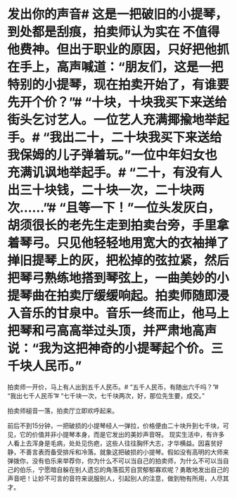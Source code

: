 # 发出你的声音# 这是一把破旧的小提琴，到处都是刮痕，拍卖师认为实在  不值得他费神。但出于职业的原因，只好把他抓在手上，高声喊道：“朋友们，这是一把特别的小提琴，现在拍卖开始了，有谁要先开个价？”# “十块，十块我买下来送给街头乞讨艺人。一位艺人充满揶揄地举起手。# “我出二十，二十块我买下来送给我保姆的儿子弹着玩。”一位中年妇女也充满讥讽地举起手。# “二十，有没有人出三十块钱，二十块一次，二十块两次……”# “且等一下！”一位头发灰白，胡须很长的老先生走到拍卖台旁，手里拿着琴弓。只见他轻轻地用宽大的衣袖掸了掸旧提琴上的灰，把松掉的弦拉紧，然后把琴弓熟练地搭到琴弦上，一曲美妙的小提琴曲在拍卖厅缓缓响起。拍卖师随即浸入音乐的甘泉中。音乐一终而止，他马上把琴和弓高高举过头顶，并严肃地高声说：“我为这把神奇的小提琴起个价。三千块人民币。”

拍卖师一开价，马上有人出到五千人民币。# “五千人民币，有随出六千吗？”# “我出七千人民币”# “七千块一次，七千块两次，好，那位先生要，成交。”

拍卖师槌音一落，拍卖厅立即欢呼起来。

前后不到15分钟，一把破损的小提琴经人一弹拉，价格便由二十块升到七千块，可见，它的价值并非小提琴本身，而是它发出的美妙声音呀。
  现实生活中，有许多人看上去浑身是毛病，处处见伤疤，这些人往往胸怀大志，才华横益。因喜贫好静，不善言表而备受排斥和冷落。就象这把破损的小提琴。假如没有高明的大师来弹拨你，没有伯乐来举荐你，你为什么不可以当自己的拍卖师，为什么不可以当自己的伯乐，宁愿暗自躲在别人遗忘的角落孤芳自赏郁郁寡欢呢？勇敢地发出自己的声音吧！让妙不可言的音符来说服别人，引起别人的注意，做到物有所用，人尽其才。
 